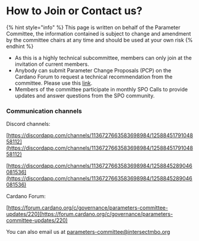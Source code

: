 # How to Join or Contact us?

{% hint style="info" %}
This page is written on behalf of the Parameter Committee, the information contained is subject to change and amendment by the committee chairs at any time and should be used at your own risk
{% endhint %}

* As this is a highly technical subcommittee, members can only join at the invitation of current members.&#x20;
* Anybody can submit Parameter Change Proposals (PCP) on the Cardano Forum to request a technical recommendation from the committee. Please use this [link](https://docs.google.com/document/d/1L04Xrcw1fE450TgO5KzaV3g-IK\_-nsY7DUqo8lZZsTE/edit).
* Members of the committee participate in monthly SPO Calls to provide updates and answer questions from the SPO community.

### Communication channels

Discord channels:

[https://discordapp.com/channels/1136727663583698984/1258845179104858112](https://discordapp.com/channels/1136727663583698984/1258845179104858112)

[https://discordapp.com/channels/1136727663583698984/1258845289046081536](https://discordapp.com/channels/1136727663583698984/1258845289046081536)

Cardano Forum:

[https://forum.cardano.org/c/governance/parameters-committee-updates/220](https://forum.cardano.org/c/governance/parameters-committee-updates/220)

You can also email us at [parameters-committee@intersectmbo.org](mailto:parameters-committee@intersectmbo.org)
